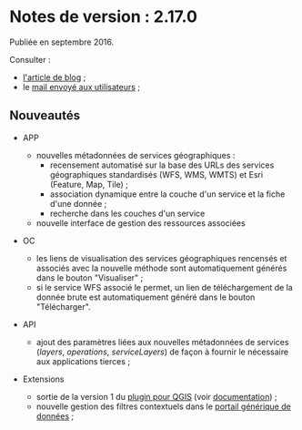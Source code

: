 # Notes de version : 2.17.0

Publiée en septembre 2016.

Consulter :
* [l'article de blog](HHH) ;
* le [mail envoyé aux utilisateurs](XXX) ;

## Nouveautés

* APP
    * nouvelles métadonnées de services géographiques :
        * recensement automatisé sur la base des URLs des services géographiques standardisés (WFS, WMS, WMTS) et Esri (Feature, Map, Tile) ;
        * association dynamique entre la couche d'un service et la fiche d'une donnée ;
        * recherche dans les couches d'un service
    * nouvelle interface de gestion des ressources associées

* OC
	* les liens de visualisation des services géographiques rencensés et associés avec la nouvelle méthode sont automatiquement générés dans le bouton "Visualiser" ;
	* si le service WFS associé le permet, un lien de téléchargement de la donnée brute est automatiquement généré dans le bouton "Télécharger".

* API
    - ajout des paramètres liées aux nouvelles métadonnées de services (*layers*, *operations*, *serviceLayers*) de façon à fournir le nécessaire aux applications tierces ;

* Extensions
    * sortie de la version 1 du [plugin pour QGIS](http://plugins.qgis.org/plugins/isogeo_search_engine/) (voir [documentation](https://github.com/isogeo/isogeo-plugin-qgis/wiki)) ;
    * nouvelle gestion des filtres contextuels dans le [portail générique de données](http://demo.isogeo.net/les-donnees) ;
